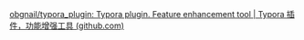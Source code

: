 [obgnail/typora_plugin: Typora plugin. Feature enhancement tool | Typora 插件，功能增强工具 (github.com)](https://github.com/obgnail/typora_plugin)